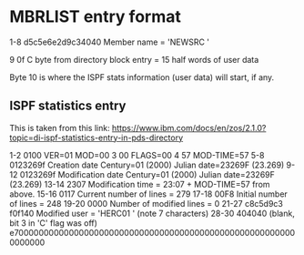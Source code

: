 # MBRLIST entry format

1-8  d5c5e6e2d9c34040
       Member name = 'NEWSRC  '

9    0f
       C byte from directory block entry  = 15 half words of user data

Byte 10 is where the ISPF stats information (user data) will start, if any.
## ISPF statistics entry

This is taken from this link: https://www.ibm.com/docs/en/zos/2.1.0?topic=di-ispf-statistics-entry-in-pds-directory
 
1-2    0100      VER=01 MOD=00 
3      00        FLAGS=00
4      57        MOD-TIME=57 
5-8    0123269f
       Creation date
       Century=01 (2000)
       Julian date=23269F (23.269)
9-12   0123269f
       Modification date
       Century=01 (2000)
       Julian date=23269F (23.269)
13-14  2307
       Modification time = 23:07 + MOD-TIME=57 from above.
15-16  0117      Current number of lines = 279
17-18  00F8      Initial number of lines = 248
19-20  0000      Number of modified lines = 0
21-27  c8c5d9c3 f0f140
       Modified user = 'HERC01 ' (note 7 characters)
28-30  404040 (blank, bit 3 in 'C' flag was off)
       e700000000000000000000000000000000000000000000000000000000000000

